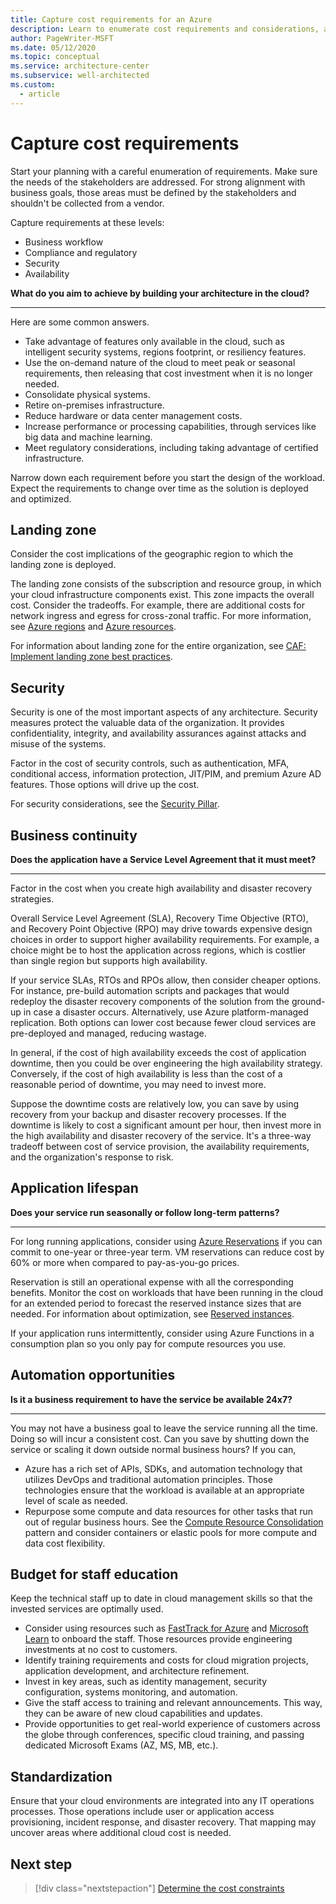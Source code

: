 ```yaml
---
title: Capture cost requirements for an Azure
description: Learn to enumerate cost requirements and considerations, and how to align costs with business goals.
author: PageWriter-MSFT
ms.date: 05/12/2020
ms.topic: conceptual
ms.service: architecture-center
ms.subservice: well-architected
ms.custom:
  - article
---
```


# Capture cost requirements

Start your planning with a careful enumeration of requirements. Make sure the needs of the stakeholders are addressed. For strong alignment with business goals, those areas must be defined by the stakeholders and shouldn't be collected from a vendor.

 Capture requirements at these levels:
- Business workflow
- Compliance and regulatory
- Security
- Availability

**What do you aim to achieve by building your architecture in the cloud?** 
***

Here are some common answers.
- Take advantage of features only available in the cloud, such as intelligent security systems, regions footprint, or resiliency features.
- Use the on-demand nature of the cloud to meet peak or seasonal requirements, then releasing that cost investment when it is no longer needed.
- Consolidate physical systems.
- Retire on-premises infrastructure.
- Reduce hardware or data center management costs.
- Increase performance or processing capabilities, through services like big data and machine learning.
- Meet regulatory considerations, including taking advantage of certified infrastructure.

Narrow down each requirement before you start the design of the workload. Expect the requirements to change over time as the solution is deployed and optimized.

## Landing zone
Consider the cost implications of the geographic region to which the landing zone is deployed.

The landing zone consists of the subscription and resource group, in which your cloud infrastructure components exist. This zone impacts the overall cost. Consider the tradeoffs. For example, there are additional costs for network ingress and egress for cross-zonal traffic. For more information, see [Azure regions](design-regions.md) and [Azure resources](design-resources.md).

For information about landing zone for the entire organization, see [CAF: Implement landing zone best practices](/azure/cloud-adoption-well-architected/get-started/manage-costs#step-4-implement-landing-zone-best-practices).

## Security
Security is one of the most important aspects of any architecture. Security measures protect the valuable data of the organization. It provides confidentiality, integrity, and availability assurances against attacks and misuse of the systems.

Factor in the cost of security controls, such as authentication, MFA, conditional access, information protection, JIT/PIM, and premium Azure AD features. Those options will drive up the cost.

For security considerations, see the [Security Pillar](../security/overview.md).

## Business continuity

**Does the application have a Service Level Agreement that it must meet?** 
***

Factor in the cost when you create high availability and disaster recovery strategies.

Overall Service Level Agreement (SLA), Recovery Time Objective (RTO), and Recovery Point Objective (RPO) may drive towards expensive design choices in order to support higher availability requirements. For example, a choice might be to host the application across regions, which is costlier than single region but supports high availability.

If your service SLAs, RTOs and RPOs allow, then consider cheaper options. For instance, pre-build automation scripts and packages that would redeploy the disaster recovery components of the solution from the ground-up in case a disaster occurs. Alternatively, use Azure platform-managed replication. Both options can lower cost because fewer cloud services are pre-deployed and managed, reducing wastage.

In general, if the cost of high availability exceeds the cost of application downtime, then you could be over engineering the high availability strategy. Conversely, if the cost of high availability is less than the cost of a reasonable period of downtime, you may need to invest more.

Suppose the downtime costs are relatively low, you can save by using recovery from your backup and disaster recovery processes. If the downtime is likely to cost a significant amount per hour, then invest more in the high availability and disaster recovery of the service. It's a three-way tradeoff between cost of service provision, the availability requirements, and the organization's response to risk.

## Application lifespan

**Does your service run seasonally or follow long-term patterns?**
***

For long running applications, consider using [Azure Reservations](/azure/cost-management-billing/reservations/save-compute-costs-reservations) if you can commit to one-year or three-year term. VM reservations can reduce cost by 60% or more when compared to pay-as-you-go prices.

Reservation is still an operational expense with all the corresponding benefits. Monitor the cost on workloads that have been running in the cloud for an extended period to forecast the reserved instance sizes that are needed. For information about optimization, see [Reserved instances](./optimize-checklist.md).

If your application runs intermittently, consider using Azure Functions in a consumption plan so you only pay for compute resources you use.

## Automation opportunities

**Is it a business requirement to have the service be available 24x7?**  
***

You may not have a business goal to leave the service running all the time. Doing so will incur a consistent cost. Can you save by shutting down the service or scaling it down outside normal business hours? If you can,
- Azure has a rich set of APIs, SDKs, and automation technology that utilizes DevOps and traditional automation principles. Those technologies ensure that the workload is available at an appropriate level of scale as needed.
- Repurpose some compute and data resources for other tasks that run out of regular business hours. See the [Compute Resource Consolidation](../../patterns/compute-resource-consolidation.md) pattern and consider containers or elastic pools for more compute and data cost flexibility.

## Budget for staff education
Keep the technical staff up to date in cloud management skills so that the invested services are optimally used.

- Consider using resources such as [FastTrack for Azure](https://azure.microsoft.com/programs/azure-fasttrack/partners/) and [Microsoft Learn](/learn/) to onboard the staff. Those resources provide engineering investments at no cost to customers.
- Identify training requirements and costs for cloud migration projects, application development, and architecture refinement.
- Invest in key areas, such as identity management, security configuration, systems monitoring, and automation.
- Give the staff access to training and relevant announcements. This way, they can be aware of new cloud capabilities and updates.
- Provide opportunities to get real-world experience of customers across the globe through conferences, specific cloud training, and passing dedicated Microsoft Exams (AZ, MS, MB, etc.).

## Standardization
Ensure that your cloud environments are integrated into any IT operations processes. Those operations include user or application access provisioning, incident response, and disaster recovery. That  mapping may uncover areas where additional cloud cost is needed.

## Next step
> [!div class="nextstepaction"]
> [Determine the cost constraints](./design-model.md#cost-constraints)
